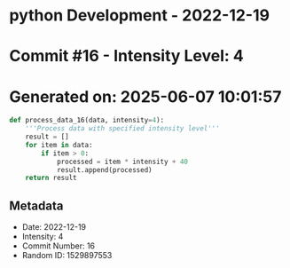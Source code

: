﻿# python Development - 2022-12-19
# Commit #16 - Intensity Level: 4
# Generated on: 2025-06-07 10:01:57
```python
def process_data_16(data, intensity=4):
    '''Process data with specified intensity level'''
    result = []
    for item in data:
        if item > 0:
            processed = item * intensity + 40
            result.append(processed)
    return result
```
## Metadata
- Date: 2022-12-19
- Intensity: 4
- Commit Number: 16
- Random ID: 1529897553
